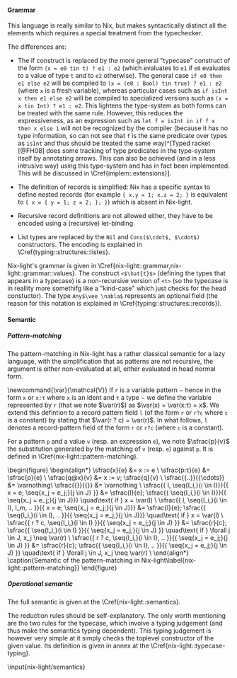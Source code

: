 #### Grammar

This language is really similar to Nix, but makes syntactically distinct all
the elements which requires a special treatment from the typechecker.

The differences are:

- The if construct is replaced by the more general "typecase" construct of the
  form `(x = e0 tin t) ? e1 : e2` (which evaluates to `e1` if `e0` evaluates to
  a value of type `t` and to `e2` otherwise).
  The general case `if e0 then e1 else e2` will be compiled to
  `(x = (e0 : Bool) tin true) ? e1 : e2` (where `x` is a fresh variable),
  whereas particular cases such as `if isInt x then e1 else e2` will be compiled
  to specialized versions such as `(x = x tin Int) ? e1 : e2`.
  This lightens the type-system as both forms can be treated with the same rule.
  However, this reduces the expressiveness, as an expression such as `let f =
  isInt in if f x then x else 1` will not be recognized by the compiler
  (because it has no type information, so can not see that `f` is the same
  predicate over types as `isInt` and thus should be treated the same
  way)^[Typed racket [@FH08] does some tracking of type predicates in the
  type-system itself by annotating arrows. This can also be achieved (and in a
  less intrusive way) using this type-system and has in fact been implemented.
  This will be discussed in \Cref{implem::extensions}].
  <!--- TODO: This tracking isn't explained yet --->

- The definition of records is simplified: Nix has a specific syntax to
  define nested records (for example `{ x.y = 1; x.z = 2; }` is equivalent to
  `{ x = { y = 1; z = 2; }; }`) which is absent in Nix-light.

- Recursive record definitions are not allowed either, they have to be encoded
  using a (recursive) let-binding.

- List types are replaced by the `Nil` and `Cons($\cdot$, $\cdot$)`
  constructors. The encoding is explained in \Cref{typing::structures::listes}.

Nix-light's grammar is given in
\Cref{nix-light::grammar,nix-light::grammar::values}.
The construct `<$\hat{t}$>` (defining the types that appears in a typecase) is
a non-recursive version of `<t>` (so the typecase is in reallity more somethifg
like a "kind-case" which just checks for the head constuctor). The type
`Any$\vee \nabla$` represents an optional field (the reason for this notation
is explained in \Cref{typing::structures::records}).

#### Semantic

##### Pattern-matching

The pattern-matching in Nix-light has a rather classical semantic for a lazy
language, with the simplification that as patterns are not recursive, the
argument is either non-evaluated at all, either evaluated in head normal form.

\newcommand{\var}{\mathcal{V}}
If `r` is a variable pattern − hence in the form `x` or `x:τ` where `x` is an
ident and `τ` a type − we define the variable represented by `r` (that we note
$\var(r)$) as $\var(x) = \var(x:τ) = x$.
We extend this defintion to a record pattern field `l` (of the form `r` or
`r?c` where `c` is a constant) by stating that $\var(r ? c) = \var(r)$.
In what follows, `l` denotes a record-pattern field of the form `r` or `r?c`
(where `c` is a constant).

For a pattern `p` and a value `v` (resp. an expression `e`), we note
$\sfrac{p}{v}$ the substitution generated by the matching of `v` (resp. `e`)
against `p`.
It is defined in \Cref{nix-light::pattern-matching}.

\begin{figure}
  \begin{align*}
    \sfrac{x}{e}    &= x := e \\
    \sfrac{p:τ}{e}  &= \sfrac{p}{e} \\
    \sfrac{q@x}{v}  &= x := v; \sfrac{q}{v} \\
    \sfrac{\{..\}}{\{\cdots\}} &= \varnothing\\
    \sfrac{\{\}}{\{\}} &= \varnothing \\
    \sfrac{\{ l, \seq{l_i,}{i \in I}\}}{\{ x = e; \seq{x_j = e_j;}{j \in J} \}}
      &= \sfrac{l}{e};
        \sfrac{\{ \seq{l_i,}{i \in I}\}}{\{ \seq{x_j = e_j;}{j \in J}\}}
        \quad\text{ if } x = \var(l) \\
    \sfrac{\{ l, \seq{l_i,}{i \in I}, l_m, .. \}}{\{ x = e; \seq{x_j = e_j;}{j \in J}\}}
      &= \sfrac{l}{e};
        \sfrac{\{ \seq{l_i,}{i \in I}, .. \}}{\{ \seq{x_j = e_j;}{j \in J}\}}
        \quad\text{ if } x = \var(l) \\
    \sfrac{\{ r ? c, \seq{l_i,}{i \in I} \}}{\{ \seq{x_j = e_j;}{j \in J} \}}
      &= \sfrac{r}{c};
        \sfrac{\{ \seq{l_i,}{i \in I} \}}{\{ \seq{x_j = e_j;}{j \in J} \}}
        \quad\text{ if } \forall j \in J, x_j \neq \var(r) \\
    \sfrac{\{ r ? c, \seq{l_i,}{i \in I}, .. \}}{\{ \seq{x_j = e_j;}{j \in J} \}}
      &= \sfrac{r}{c};
        \sfrac{\{ \seq{l_i,}{i \in I}, .. \}}{\{ \seq{x_j = e_j;}{j \in J} \}}
        \quad\text{ if } \forall j \in J, x_j \neq \var(r) \\
  \end{align*}
  \caption{Semantic of the pattern-matching in Nix-light\label{nix-light::pattern-matching}}
\end{figure}

##### Operational semantic

The full semantic is given at the \Cref{nix-light::semantics}.

The reduction rules should be self-explanatory.
The only worth mentioning are tho two rules for the typecase, which involve a
typing judgement (and thus make the semantics typing dependent). This typing
judgement is however very simple at it simply checks the toplevel constructor
of the given value. Its definition is given in annex at the
\Cref{nix-light::typecase-typing}.
<!--- TODO: Find a way to express the restriction that record fields need to be
distincts --->

\input{nix-light/semantics}

